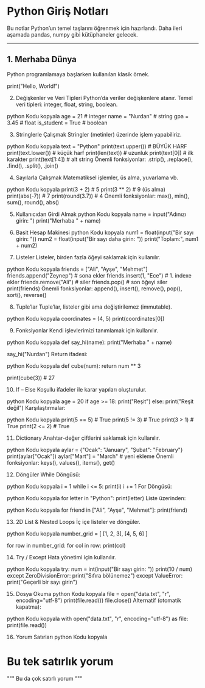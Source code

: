 # Python Giriş Notları 

Bu notlar Python’un temel taşlarını öğrenmek için hazırlandı.
Daha ileri aşamada pandas, numpy gibi kütüphaneler gelecek.

---

## 1. Merhaba Dünya
Python programlamaya başlarken kullanılan klasik örnek.

print("Hello, World!")


2. Değişkenler ve Veri Tipleri
Python’da veriler değişkenlere atanır. Temel veri tipleri: integer, float, string, boolean.

python
Kodu kopyala
age = 21           # integer
name = "Nurdan"    # string
gpa = 3.45         # float
is_student = True  # boolean


3. Stringlerle Çalışmak
Stringler (metinler) üzerinde işlem yapabiliriz.

python
Kodu kopyala
text = "Python"
print(text.upper())      # BÜYÜK HARF
print(text.lower())      # küçük harf
print(len(text))         # uzunluk
print(text[0])           # ilk karakter
print(text[1:4])         # alt string
Önemli fonksiyonlar: .strip(), .replace(), .find(), .split(), .join()


4. Sayılarla Çalışmak
Matematiksel işlemler, üs alma, yuvarlama vb.

python
Kodu kopyala
print(3 + 2)    # 5
print(3 ** 2)   # 9 (üs alma)
print(abs(-7))  # 7
print(round(3.7))  # 4
Önemli fonksiyonlar: max(), min(), sum(), round(), abs()


5. Kullanıcıdan Girdi Almak
python
Kodu kopyala
name = input("Adınızı girin: ")
print("Merhaba " + name)


6. Basit Hesap Makinesi
python
Kodu kopyala
num1 = float(input("Bir sayı girin: "))
num2 = float(input("Bir sayı daha girin: "))
print("Toplam:", num1 + num2)


7. Listeler
Listeler, birden fazla öğeyi saklamak için kullanılır.

python
Kodu kopyala
friends = ["Ali", "Ayşe", "Mehmet"]
friends.append("Zeynep")  # sona ekler
friends.insert(1, "Ece")  # 1. indexe ekler
friends.remove("Ali")     # siler
friends.pop()             # son öğeyi siler
print(friends)
Önemli fonksiyonlar: append(), insert(), remove(), pop(), sort(), reverse()


8. Tuple’lar
Tuple’lar, listeler gibi ama değiştirilemez (immutable).

python
Kodu kopyala
coordinates = (4, 5)
print(coordinates[0])


9. Fonksiyonlar
Kendi işlevlerimizi tanımlamak için kullanılır.

python
Kodu kopyala
def say_hi(name):
    print("Merhaba " + name)

say_hi("Nurdan")
Return ifadesi:

python
Kodu kopyala
def cube(num):
    return num ** 3

print(cube(3))  # 27


10. If – Else
Koşullu ifadeler ile karar yapıları oluşturulur.

python
Kodu kopyala
age = 20
if age >= 18:
    print("Reşit")
else:
    print("Reşit değil")
Karşılaştırmalar:

python
Kodu kopyala
print(5 == 5)  # True
print(5 != 3)  # True
print(3 > 1)   # True
print(2 <= 2)  # True


11. Dictionary
Anahtar-değer çiftlerini saklamak için kullanılır.

python
Kodu kopyala
aylar = {"Ocak": "January", "Şubat": "February"}
print(aylar["Ocak"])
aylar["Mart"] = "March"  # yeni ekleme
Önemli fonksiyonlar: keys(), values(), items(), get()


12. Döngüler
While Döngüsü:

python
Kodu kopyala
i = 1
while i <= 5:
    print(i)
    i += 1
For Döngüsü:

python
Kodu kopyala
for letter in "Python":
    print(letter)
Liste üzerinden:

python
Kodu kopyala
for friend in ["Ali", "Ayşe", "Mehmet"]:
    print(friend)


13. 2D List & Nested Loops
İç içe listeler ve döngüler.

python
Kodu kopyala
number_grid = [
    [1, 2, 3],
    [4, 5, 6]
]

for row in number_grid:
    for col in row:
        print(col)


14. Try / Except
Hata yönetimi için kullanılır.

python
Kodu kopyala
try:
    num = int(input("Bir sayı girin: "))
    print(10 / num)
except ZeroDivisionError:
    print("Sıfıra bölünemez")
except ValueError:
    print("Geçerli bir sayı girin")


15. Dosya Okuma
python
Kodu kopyala
file = open("data.txt", "r", encoding="utf-8")
print(file.read())
file.close()
Alternatif (otomatik kapatma):

python
Kodu kopyala
with open("data.txt", "r", encoding="utf-8") as file:
    print(file.read())

    
16. Yorum Satırları
python
Kodu kopyala
# Bu tek satırlık yorum
"""
Bu da çok
satırlı
yorum
"""
